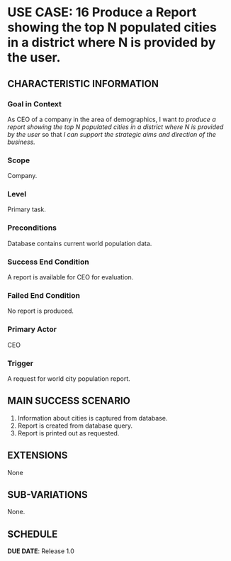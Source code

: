 # USE CASE: 16 Produce a Report showing the top N populated cities in a district where N is provided by the user.

## CHARACTERISTIC INFORMATION

### Goal in Context

As CEO of a company in the area of demographics, I want *to produce a report showing the top N populated cities in a district where N is provided by the user* so that *I can support the strategic aims and direction of the business.*

### Scope

Company.

### Level

Primary task.

### Preconditions

Database contains current world population data.

### Success End Condition

A report is available for CEO for evaluation.

### Failed End Condition

No report is produced.

### Primary Actor

CEO

### Trigger

A request for world city population report.

## MAIN SUCCESS SCENARIO

1. Information about cities is captured from database.
2. Report is created from database query.
3. Report is printed out as requested.

## EXTENSIONS

None

## SUB-VARIATIONS

None.

## SCHEDULE

**DUE DATE**: Release 1.0